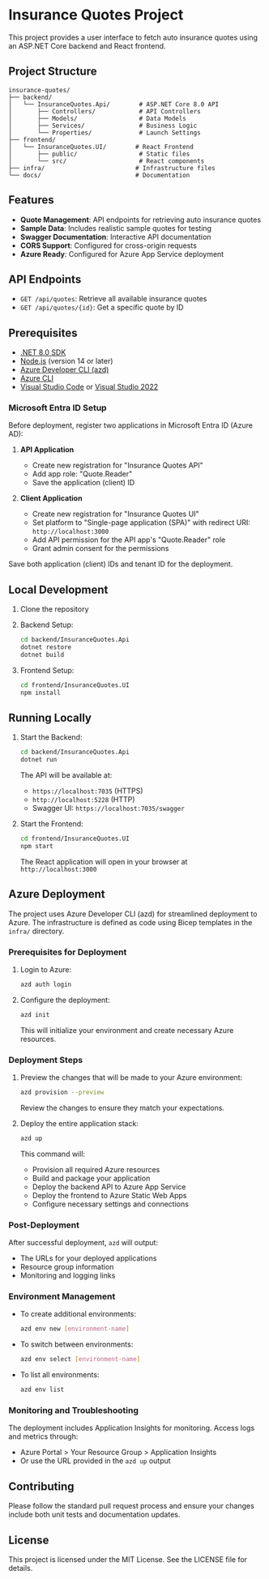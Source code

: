 # Insurance Quotes Project

This project provides a user interface to fetch auto insurance quotes using an ASP.NET Core backend and React frontend.

## Project Structure

```
insurance-quotes/
├── backend/
│   └── InsuranceQuotes.Api/        # ASP.NET Core 8.0 API
│       ├── Controllers/            # API Controllers
│       ├── Models/                 # Data Models
│       ├── Services/               # Business Logic
│       └── Properties/             # Launch Settings
├── frontend/
│   └── InsuranceQuotes.UI/        # React Frontend
│       ├── public/                 # Static files
│       └── src/                    # React components
├── infra/                         # Infrastructure files
└── docs/                          # Documentation
```

## Features

- **Quote Management**: API endpoints for retrieving auto insurance quotes
- **Sample Data**: Includes realistic sample quotes for testing
- **Swagger Documentation**: Interactive API documentation
- **CORS Support**: Configured for cross-origin requests
- **Azure Ready**: Configured for Azure App Service deployment

## API Endpoints

- `GET /api/quotes`: Retrieve all available insurance quotes
- `GET /api/quotes/{id}`: Get a specific quote by ID

## Prerequisites

- [.NET 8.0 SDK](https://dotnet.microsoft.com/download)
- [Node.js](https://nodejs.org/) (version 14 or later)
- [Azure Developer CLI (azd)](https://learn.microsoft.com/azure/developer/azure-developer-cli/install-azd)
- [Azure CLI](https://learn.microsoft.com/cli/azure/install-azure-cli)
- [Visual Studio Code](https://code.visualstudio.com/) or [Visual Studio 2022](https://visualstudio.microsoft.com/)

### Microsoft Entra ID Setup

Before deployment, register two applications in Microsoft Entra ID (Azure AD):

1. **API Application**
   - Create new registration for "Insurance Quotes API"
   - Add app role: "Quote.Reader"
   - Save the application (client) ID

2. **Client Application**
   - Create new registration for "Insurance Quotes UI"
   - Set platform to "Single-page application (SPA)" with redirect URI: `http://localhost:3000`
   - Add API permission for the API app's "Quote.Reader" role
   - Grant admin consent for the permissions

Save both application (client) IDs and tenant ID for the deployment.

## Local Development

1. Clone the repository
2. Backend Setup:
   ```bash
   cd backend/InsuranceQuotes.Api
   dotnet restore
   dotnet build
   ```

3. Frontend Setup:
   ```bash
   cd frontend/InsuranceQuotes.UI
   npm install
   ```

## Running Locally

1. Start the Backend:
   ```bash
   cd backend/InsuranceQuotes.Api
   dotnet run
   ```
   The API will be available at:
   - `https://localhost:7035` (HTTPS)
   - `http://localhost:5228` (HTTP)
   - Swagger UI: `https://localhost:7035/swagger`

2. Start the Frontend:
   ```bash
   cd frontend/InsuranceQuotes.UI
   npm start
   ```
   The React application will open in your browser at `http://localhost:3000`

## Azure Deployment

The project uses Azure Developer CLI (azd) for streamlined deployment to Azure. The infrastructure is defined as code using Bicep templates in the `infra/` directory.

### Prerequisites for Deployment

1. Login to Azure:
   ```bash
   azd auth login
   ```

2. Configure the deployment:
   ```bash
   azd init
   ```
   This will initialize your environment and create necessary Azure resources.

### Deployment Steps

1. Preview the changes that will be made to your Azure environment:
   ```bash
   azd provision --preview
   ```
   Review the changes to ensure they match your expectations.

2. Deploy the entire application stack:
   ```bash
   azd up
   ```
   This command will:
   - Provision all required Azure resources
   - Build and package your application
   - Deploy the backend API to Azure App Service
   - Deploy the frontend to Azure Static Web Apps
   - Configure necessary settings and connections

### Post-Deployment

After successful deployment, `azd` will output:
- The URLs for your deployed applications
- Resource group information
- Monitoring and logging links

### Environment Management

- To create additional environments:
  ```bash
  azd env new [environment-name]
  ```

- To switch between environments:
  ```bash
  azd env select [environment-name]
  ```

- To list all environments:
  ```bash
  azd env list
  ```

### Monitoring and Troubleshooting

The deployment includes Application Insights for monitoring. Access logs and metrics through:
- Azure Portal > Your Resource Group > Application Insights
- Or use the URL provided in the `azd up` output

## Contributing

Please follow the standard pull request process and ensure your changes include both unit tests and documentation updates.

## License

This project is licensed under the MIT License. See the LICENSE file for details.